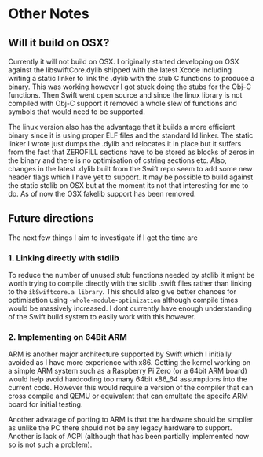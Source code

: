 # Other Notes


## Will it build on OSX?

Currently it will not build on OSX. I originally started developing on OSX
against the libswiftCore.dylib shipped with the latest Xcode including writing
a static linker to link the .dylib with the stub C functions to produce a
binary. This was working however I got stuck doing the stubs for the Obj-C
functions. Then Swift went open source and since the linux library is not
compiled with Obj-C support it removed a whole slew of functions and symbols
that would need to be supported.

The linux version also has the advantage that it builds a more efficient binary
since it is using proper ELF files and the standard ld linker. The static linker
I wrote just dumps the .dylib and relocates it in place but it suffers from the
fact that ZEROFILL sections have to be stored as blocks of zeros in the binary
and there is no optimisation of cstring sections etc. Also, changes in the
latest .dylib built from the Swift repo seem to add some new header flags which
I have yet to support. It may be possible to build against the static stdlib on
OSX but at the moment its not that interesting for me to do. As of now the OSX
fakelib support has been removed.


## Future directions

The next few things I aim to investigate if I get the time are


### 1. Linking directly with stdlib

To reduce the number of unused stub functions needed by stdlib it might be worth
trying to compile directly with the stdlib .swift files rather than linking to
the `ibSwiftcore.a library`. This should also give better chances for
optimisation using `-whole-module-optimization` although compile times would be
massively increased. I dont currently have enough understanding of the Swift
build system to easily work with this however.


### 2. Implementing on 64Bit ARM

ARM is another major architecture supported by Swift which I initially avoided
as I have more experience with x86. Getting the kernel working on a simple ARM
system such as a Raspberry Pi Zero (or a 64bit ARM board) would help avoid
hardcoding too many 64bit x86_64 assumptions into the current code. However
this would require a version of the compiler that can cross compile and QEMU
or equivalent that can emultate the specifc ARM board for initial testing.

Another advatage of porting to ARM is that the hardware should be simplier as
unlike the PC there should not be any legacy hardware to support. Another is
lack of ACPI (although that has been partially implemented now so is not such a
problem).
